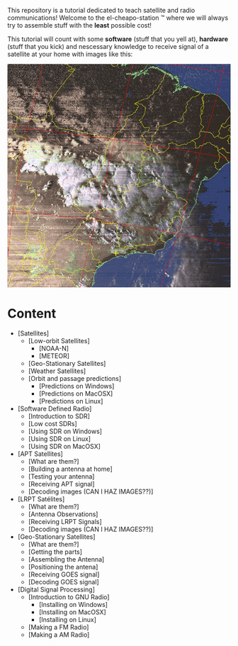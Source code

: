
This repository is a tutorial dedicated to teach satellite and radio communications! Welcome to the el-cheapo-station :tm: where we will always try to assemble stuff with the **least** possible cost!

This tutorial will count with some **software** (stuff that you yell at), **hardware** (stuff that you kick) and nescessary knowledge to receive signal of a satellite at your home with images like this:

![NOAA 19](/assets/posts/home/noaa.jpg)

Content
========

* [Satellites]
  * [Low-orbit Satellites]
    * [NOAA-N]
    * [METEOR]
  * [Geo-Stationary Satellites]
  * [Weather Satellites]
  * [Orbit and passage predictions]
    * [Predictions on Windows]
    * [Predictions on MacOSX]
    * [Predictions on Linux]
* [Software Defined Radio]
  * [Introduction to SDR]
  * [Low cost SDRs]
  * [Using SDR on Windows]
  * [Using SDR on Linux]
  * [Using SDR on MacOSX]
* [APT Satellites]
  * [What are them?]
  * [Building a antenna at home]
  * [Testing your antenna]
  * [Receiving APT signal]
  * [Decoding images (CAN I HAZ IMAGES??)]
* [LRPT Satélites]
  * [What are them?]
  * [Antenna Observations]
  * [Receiving LRPT Signals]
  * [Decoding images (CAN I HAZ IMAGES??)]
* [Geo-Stationary Satellites]
  * [What are them?]
  * [Getting the parts]
  * [Assembling the Antenna]
  * [Positioning the antena]
  * [Receiving GOES signal]
  * [Decoding GOES signal]
* [Digital Signal Processing]
  * [Introduction to GNU Radio]
    * [Installing on Windows]
    * [Installing on MacOSX]
    * [Installing on Linux]
  * [Making a FM Radio]
  * [Making a AM Radio]
